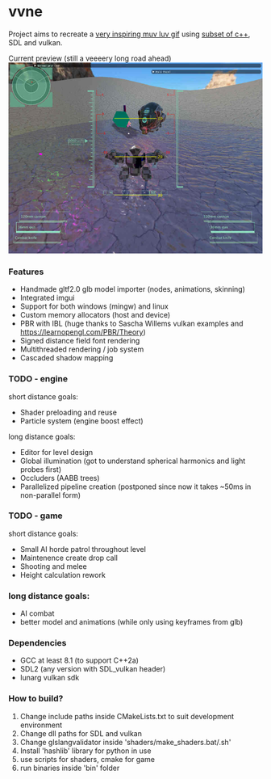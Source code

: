 # vvne

Project aims to recreate a [very inspiring muv luv gif](https://thumbs.gfycat.com/HelplessRealAlbacoretuna-size_restricted.gif) using [subset of c++](https://gist.github.com/bkaradzic/2e39896bc7d8c34e042b), SDL and vulkan.

Current preview (still a veeeery long road ahead)
![status preview image](assets/current_status.jpg)

### Features
- Handmade gltf2.0 glb model importer (nodes, animations, skinning)
- Integrated imgui
- Support for both windows (mingw) and linux
- Custom memory allocators (host and device)
- PBR with IBL (huge thanks to Sascha Willems vulkan examples and https://learnopengl.com/PBR/Theory)
- Signed distance field font rendering
- Multithreaded rendering / job system
- Cascaded shadow mapping

### TODO - engine
short distance goals:
- Shader preloading and reuse
- Particle system (engine boost effect)

long distance goals:
- Editor for level design
- Global illumination (got to understand spherical harmonics and light probes first)
- Occluders (AABB trees)
- Parallelized pipeline creation (postponed since now it takes ~50ms in non-parallel form)

### TODO - game
short distance goals:
- Small AI horde patrol throughout level
- Maintenence create drop call
- Shooting and melee
- Height calculation rework

### long distance goals:
- AI combat
- better model and animations (while only using keyframes from glb)

### Dependencies
- GCC at least 8.1 (to support C++2a)
- SDL2 (any version with SDL_vulkan header)
- lunarg vulkan sdk

### How to build?
1. Change include paths inside CMakeLists.txt to suit development environment
2. Change dll paths for SDL and vulkan
3. Change glslangvalidator inside 'shaders/make_shaders.bat/.sh'
4. Install 'hashlib' library for python in use
5. use scripts for shaders, cmake for game
6. run binaries inside 'bin' folder
